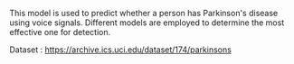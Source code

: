 This model is used to predict whether a person has Parkinson's disease using voice signals. Different models are employed to determine the most effective one for detection.


Dataset : https://archive.ics.uci.edu/dataset/174/parkinsons